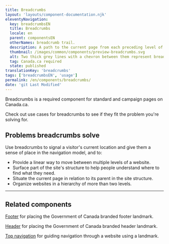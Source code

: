 ```yaml
---
title: Breadcrumbs
layout: 'layouts/component-documentation.njk'
eleventyNavigation:
  key: breadcrumbsEN
  title: Breadcrumbs
  locale: en
  parent: componentsEN
  otherNames: breadcrumb trail.
  description: A path to the current page from each preceding level of the site's hierarchy.
  thumbnail: /images/common/components/preview-breadcrumbs.svg
  alt: Two thick grey lines with a chevron between them represent breadcrumb links.
  tag: Canada.ca required
  state: published
translationKey: 'breadcrumbs'
tags: ['breadcrumbsEN', 'usage']
permalink: /en/components/breadcrumbs/
date: 'git Last Modified'
---
```


Breadcrumbs is a required component for standard and campaign pages on Canada.ca.

Check out use cases for breadcrumbs to see if they fit the problem you're solving for.

## Problems breadcrumbs solve

Use breadcrumbs to signal a visitor's current location and give them a sense of place in the navigation model, and to:

- Provide a linear way to move between multiple levels of a website.
- Surface part of the site's structure to help people understand where to find what they need.
- Situate the current page in relation to its parent in the site structure.
- Organize websites in a hierarchy of more than two levels.

<hr/>

## Related components

<a href="{{ links.footer }}">Footer</a> for placing the Government of Canada branded footer landmark.

<a href="{{ links.header }}">Header</a> for placing the Government of Canada branded header landmark.

<a href="{{ links.topNav }}">Top navigation</a> for guiding navigation through a website using a landmark.
